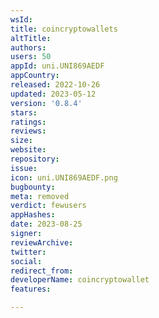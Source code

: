 ```yaml
---
wsId: 
title: coincryptowallets
altTitle: 
authors: 
users: 50
appId: uni.UNI869AEDF
appCountry: 
released: 2022-10-26
updated: 2023-05-12
version: '0.8.4'
stars: 
ratings: 
reviews: 
size: 
website: 
repository: 
issue: 
icon: uni.UNI869AEDF.png
bugbounty: 
meta: removed
verdict: fewusers
appHashes: 
date: 2023-08-25
signer: 
reviewArchive: 
twitter: 
social: 
redirect_from: 
developerName: coincryptowallet
features: 

---
```


